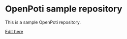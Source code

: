 # OpenPoti sample repository

This is a sample OpenPoti repository.

[Edit here](https://github.com/OpenPoti/openpoti-template/blob/master/WO0P001.opf/base.txt)

